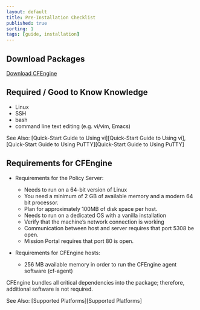 ```yaml
---
layout: default
title: Pre-Installation Checklist
published: true
sorting: 1
tags: [guide, installation]
---
```


## Download Packages

[Download CFEngine](http://cfengine.com/product/free-download)

## Required / Good to Know Knowledge ##

* Linux
* SSH
* bash
* command line text editing (e.g. vi/vim, Emacs)

See Also: [Quick-Start Guide to Using vi][Quick-Start Guide to Using vi], [Quick-Start Guide to Using PuTTY][Quick-Start Guide to Using PuTTY]

## Requirements for CFEngine ##

* Requirements for the Policy Server:
	* Needs to run on a 64-bit version of Linux
	* You need a minimum of 2 GB of available memory and a modern 64 bit processor.
	* Plan for approximately 100MB of disk space per host.
	* Needs to run on a dedicated OS with a vanilla installation
	* Verify that the machine’s network connection is working
	* Communication between host and server requires that port 5308 be open.
	* Mission Portal requires that port 80 is open.

* Requirements for CFEngine hosts:
	* 256 MB available memory in order to run the CFEngine agent software (cf-agent)
	
CFEngine bundles all critical dependencies into the package; therefore,
additional software is not required.
	
See Also: [Supported Platforms][Supported Platforms]	


